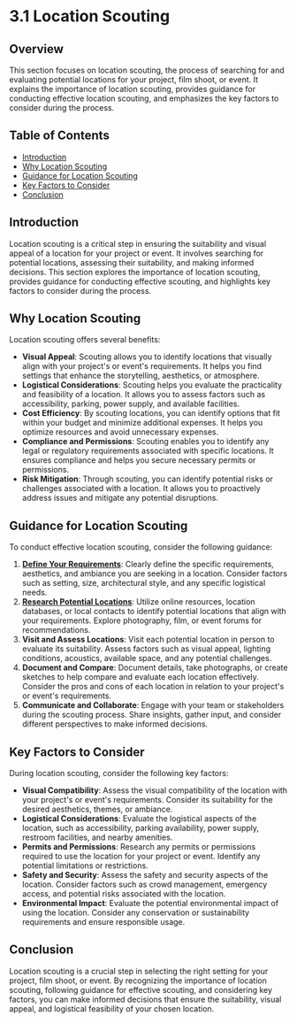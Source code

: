 # 3.1 Location Scouting

## Overview
This section focuses on location scouting, the process of searching for and evaluating potential locations for your project, film shoot, or event. It explains the importance of location scouting, provides guidance for conducting effective location scouting, and emphasizes the key factors to consider during the process.

## Table of Contents
- [Introduction](#introduction)
- [Why Location Scouting](#why-location-scouting)
- [Guidance for Location Scouting](#guidance-for-location-scouting)
- [Key Factors to Consider](#key-factors-to-consider)
- [Conclusion](#conclusion)

## Introduction
Location scouting is a critical step in ensuring the suitability and visual appeal of a location for your project or event. It involves searching for potential locations, assessing their suitability, and making informed decisions. This section explores the importance of location scouting, provides guidance for conducting effective scouting, and highlights key factors to consider during the process.

## Why Location Scouting
Location scouting offers several benefits:
- **Visual Appeal**: Scouting allows you to identify locations that visually align with your project's or event's requirements. It helps you find settings that enhance the storytelling, aesthetics, or atmosphere.
- **Logistical Considerations**: Scouting helps you evaluate the practicality and feasibility of a location. It allows you to assess factors such as accessibility, parking, power supply, and available facilities.
- **Cost Efficiency**: By scouting locations, you can identify options that fit within your budget and minimize additional expenses. It helps you optimize resources and avoid unnecessary expenses.
- **Compliance and Permissions**: Scouting enables you to identify any legal or regulatory requirements associated with specific locations. It ensures compliance and helps you secure necessary permits or permissions.
- **Risk Mitigation**: Through scouting, you can identify potential risks or challenges associated with a location. It allows you to proactively address issues and mitigate any potential disruptions.

## Guidance for Location Scouting
To conduct effective location scouting, consider the following guidance:
1. [**Define Your Requirements**](https://github.com/mrthomware/MakerSpace/blob/main/MakerSpace/3.1_Location_scouting/Defining%20Your%20Requirements%20for%20a%20Maker%20Space%20Location.md): Clearly define the specific requirements, aesthetics, and ambiance you are seeking in a location. Consider factors such as setting, size, architectural style, and any specific logistical needs.
2. [**Research Potential Locations**](https://github.com/mrthomware/MakerSpace/blob/main/MakerSpace/3.1_Location_scouting/Researching%20Potential%20Locations%20for%20a%20Maker%20Space.md): Utilize online resources, location databases, or local contacts to identify potential locations that align with your requirements. Explore photography, film, or event forums for recommendations.
3. **Visit and Assess Locations**: Visit each potential location in person to evaluate its suitability. Assess factors such as visual appeal, lighting conditions, acoustics, available space, and any potential challenges.
4. **Document and Compare**: Document details, take photographs, or create sketches to help compare and evaluate each location effectively. Consider the pros and cons of each location in relation to your project's or event's requirements.
5. **Communicate and Collaborate**: Engage with your team or stakeholders during the scouting process. Share insights, gather input, and consider different perspectives to make informed decisions.

## Key Factors to Consider
During location scouting, consider the following key factors:
- **Visual Compatibility**: Assess the visual compatibility of the location with your project's or event's requirements. Consider its suitability for the desired aesthetics, themes, or ambiance.
- **Logistical Considerations**: Evaluate the logistical aspects of the location, such as accessibility, parking availability, power supply, restroom facilities, and nearby amenities.
- **Permits and Permissions**: Research any permits or permissions required to use the location for your project or event. Identify any potential limitations or restrictions.
- **Safety and Security**: Assess the safety and security aspects of the location. Consider factors such as crowd management, emergency access, and potential risks associated with the location.
- **Environmental Impact**: Evaluate the potential environmental impact of using the location. Consider any conservation or sustainability requirements and ensure responsible usage.

## Conclusion
Location scouting is a crucial step in selecting the right setting for your project, film shoot, or event. By recognizing the importance of location scouting, following guidance for effective scouting, and considering key factors, you can make informed decisions that ensure the suitability, visual appeal, and logistical feasibility of your chosen location.
